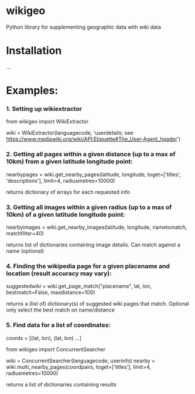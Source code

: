 # wikigeo

Python library for supplementing geographic data with wiki data

# Installation

...

# Examples:

### 1. Setting up wikiextractor

from wikigeo import WikiExtractor

wiki = WikiExtractor(languagecode, 'userdetails; see https://www.mediawiki.org/wiki/API:Etiquette#The_User-Agent_header')

### 2. Getting all pages within a given distance (up to a max of 10km) from a given latitude longitude point:

nearbypages = wiki.get_nearby_pages(latitude, longitude, toget=['titles', 'descriptions'], limit=4, radiusmetres=10000)

returns dictionary of arrays for each requested info

### 3. Getting all images within a given radius (up to a max of 10km) of a given latitude longitude point:

nearbyimages = wiki.get_nearby_images(latitude, longitude, nametomatch, matchfilter=40)

returns list of dictionaries containing image details. Can match against a name (optional)

### 4. Finding the wikipedia page for a given placename and location (result accuracy may vary):

suggestedwiki = wiki.get_page_match("placename", lat, lon, bestmatch=False, maxdistance=100)

returns a (list of) dictionary(s) of suggested wiki pages that match. 
Optional only select the best match on name/distance

### 5. Find data for a list of coordinates:

coords = [(lat, lon), (lat, lon) ...]

from wikigeo import ConcurrentSearcher

wiki = ConcurrentSearcher(languagecode, userinfo)
nearby = wiki.multi_nearby_pages(coordpairs, toget=['titles'], limit=4, radiusmetres=10000)

returns a list of dictionaries containing results


